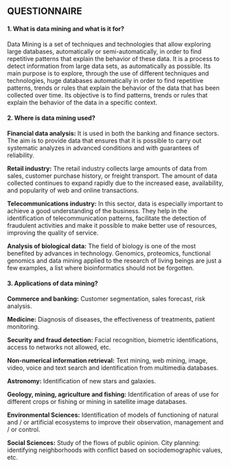 ## QUESTIONNAIRE

#### 1. What is data mining and what is it for?

Data Mining is a set of techniques and technologies that allow exploring large databases, automatically or semi-automatically, in order to find repetitive patterns that explain the behavior of these data. It is a process to detect information from large data sets, as automatically as possible.
Its main purpose is to explore, through the use of different techniques and technologies, huge databases automatically in order to find repetitive patterns, trends or rules that explain the behavior of the data that has been collected over time. Its objective is to find patterns, trends or rules that explain the behavior of the data in a specific context.


#### 2. Where is data mining used?

**Financial data analysis:** It is used in both the banking and finance sectors. The aim is to provide data that ensures that it is possible to carry out systematic analyzes in advanced conditions and with guarantees of reliability.

**Retail industry:** The retail industry collects large amounts of data from sales, customer purchase history, or freight transport. The amount of data collected continues to expand rapidly due to the increased ease, availability, and popularity of web and online transactions.

**Telecommunications industry:** In this sector, data is especially important to achieve a good understanding of the business. They help in the identification of telecommunication patterns, facilitate the detection of fraudulent activities and make it possible to make better use of resources, improving the quality of service.

**Analysis of biological data:** The field of biology is one of the most benefited by advances in technology. Genomics, proteomics, functional genomics and data mining applied to the research of living beings are just a few examples, a list where bioinformatics should not be forgotten.


#### 3. Applications of data mining?

**Commerce and banking:** Customer segmentation, sales forecast, risk analysis.

**Medicine:** Diagnosis of diseases, the effectiveness of treatments, patient monitoring.

**Security and fraud detection:** Facial recognition, biometric identifications, access to networks not allowed, etc.

**Non-numerical information retrieval:** Text mining, web mining, image, video, voice and text search and identification from multimedia databases.

**Astronomy:** Identification of new stars and galaxies.

**Geology, mining, agriculture and fishing:** Identification of areas of use for different crops or fishing or mining in satellite image databases.

**Environmental Sciences:** Identification of models of functioning of natural and / or artificial ecosystems to improve their observation, management and / or control.

**Social Sciences:** Study of the flows of public opinion. City planning: identifying neighborhoods with conflict based on sociodemographic values, etc.
